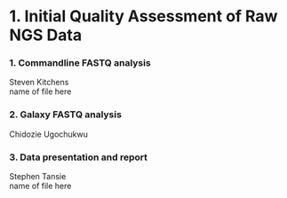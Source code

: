 # 1. Initial Quality Assessment of Raw NGS Data
### 1. Commandline FASTQ analysis
Steven Kitchens <br/>
name of file here
### 2. Galaxy FASTQ analysis
Chidozie Ugochukwu
### 3. Data presentation and report
Stephen Tansie <br/>
name of file here

